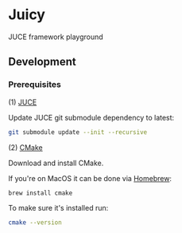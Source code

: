 # Juicy

JUCE framework playground

## Development

### Prerequisites

(1) [JUCE](https://github.com/juce-framework/JUCE/)

Update JUCE git submodule dependency to latest:

```sh
git submodule update --init --recursive
```

(2) [CMake](https://cmake.org/download/)

Download and install CMake.

If you're on MacOS it can be done via [Homebrew](https://brew.sh/):

```sh
brew install cmake
```

To make sure it's installed run:

```sh
cmake --version
```
